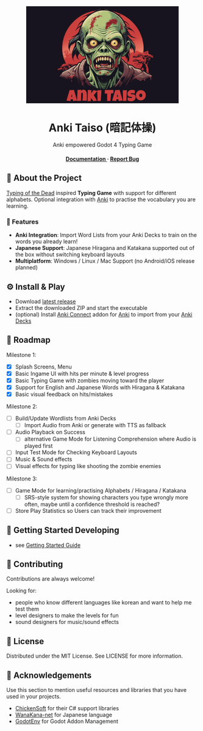 <div align='center'>

<img src=https://github.com/arturh85/AnkiTaiso/blob/main/docs/AnkiTaiso-splash.png alt="logo" width=400 height= />

<h1>Anki Taiso (暗記体操)</h1>
<p>Anki empowered Godot 4 Typing Game</p>

<h4> <a href="https://arturh85.github.io/AnkiTaiso/docs/"> Documentation </a> <span> · </span> <a href="https://github.com/arturh85/AnkiTaiso/issues"> Report Bug </a> </h4>

</div>

## :star2: About the Project

[Typing of the Dead](https://en.wikipedia.org/wiki/The_Typing_of_the_Dead) inspired **Typing Game** with support for different alphabets.
Optional integration with [Anki](https://apps.ankiweb.net/) to practise the vocabulary you are learning.

### :dart: Features

- **Anki Integration**: Import Word Lists from your Anki Decks to train on the words you already learn!
- **Japanese Support**: Japanese Hiragana and Katakana supported out of the box without switching keyboard layouts
- **Multiplatform**: Windows / Linux / Mac Support (no Android/iOS release planned)

## :gear: Install & Play

- Download [latest release](https://github.com/arturh85/AnkiTaiso/releases)
- Extract the downloaded ZIP and start the executable
- (optional) Install [Anki Connect](https://ankiweb.net/shared/info/2055492159) addon for [Anki](https://apps.ankiweb.net/) to import from your [Anki Decks](https://ankiweb.net/shared/decks)

## :compass: Roadmap

Milestone 1:

- [x] Splash Screens, Menu
- [x] Basic Ingame UI with hits per minute & level progress
- [x] Basic Typing Game with zombies moving toward the player
- [x] Support for English and Japanese Words with Hiragana & Katakana
- [x] Basic visual feedback on hits/mistakes

Milestone 2:
- [ ] Build/Update Wordlists from Anki Decks
  - [ ] Import Audio from Anki or generate with TTS as fallback
- [ ] Audio Playback on Success
  - [ ] alternative Game Mode for Listening Comprehension where Audio is played first 
- [ ] Input Test Mode for Checking Keyboard Layouts
- [ ] Music & Sound effects
- [ ] Visual effects for typing like shooting the zombie enemies

Milestone 3:
- [ ] Game Mode for learning/practising Alphabets / Hiragana / Katakana  
  - [ ] SRS-style system for showing characters you type wrongly more often, maybe until a confidence threshold is reached? 
- [ ] Store Play Statistics so Users can track their improvement

## :toolbox: Getting Started Developing

- see [Getting Started Guide](https://arturh85.github.io/AnkiTaiso/docs/tutorial/getting-started/)

## :wave: Contributing

Contributions are always welcome! 

Looking for:

- people who know different languages like korean and want to help me test them
- level designers to make the levels for fun
- sound designers for music/sound effects

## :page_with_curl: License

Distributed under the MIT License. See LICENSE for more information.

## :gem: Acknowledgements

Use this section to mention useful resources and libraries that you have used in your projects.

- [ChickenSoft](https://chickensoft.games/) for their C# support libraries
- [WanaKana-net](https://github.com/MartinZikmund/WanaKana-net) for Japanese language
- [GodotEnv](https://github.com/chickensoft-games/GodotEnv) for Godot Addon Management

